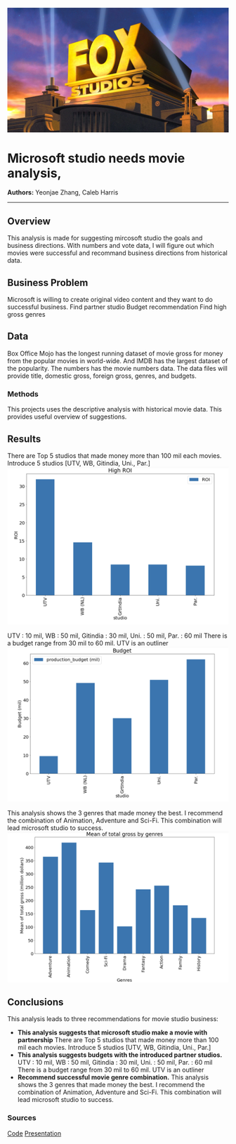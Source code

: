 
![example](images/FoxStudio.webp)
# Microsoft studio needs movie analysis,

**Authors:** Yeonjae Zhang, Caleb Harris
***
## Overview

This analysis is made for suggesting mircosoft studio the goals and business directions. With numbers and vote data, I will figure out which movies were successful and recommand business directions from historical data.

## Business Problem

Microsoft is willing to create original video content and they want to do successful business.
Find partner studio
Budget recommendation
Find high gross genres

## Data

Box Office Mojo has the longest running dataset of movie gross for money from the popular movies in world-wide. And IMDB has the largest dataset of the popularity. The numbers has the movie numbers data. The data files will provide title, domestic gross, foreign gross, genres, and budgets.

### Methods

This projects uses the descriptive analysis with historical movie data. This provides useful overview of suggestions.

## Results
There are Top 5 studios that made money more than 100 mil each movies. Introduce 5 studios [UTV, WB, Gitindia, Uni., Par.]
![ROI](images/ROI.png)

UTV : 10 mil, WB : 50 mil, Gitindia : 30 mil, Uni. : 50 mil, Par. : 60 mil
There is a budget range from 30 mil to 60 mil. UTV is an outliner
![Budget](images/Budget.png)

This analysis shows the 3 genres that made money the best. I recommend the combination of Animation, Adventure and Sci-Fi. This combination will lead microsoft studio to success.
![Genre](images/Genre.png)

## Conclusions
This analysis leads to three recommendations for movie studio business:

* **This analysis suggests that microsoft studio make a movie with partnership** There are Top 5 studios that made money more than 100 mil each movies. Introduce 5 studios [UTV, WB, Gitindia, Uni., Par.]
* **This analysis suggests budgets with the introduced partner studios.**  UTV : 10 mil, WB : 50 mil, Gitindia : 30 mil, Uni. : 50 mil, Par. : 60 mil There is a budget range from 30 mil to 60 mil. UTV is an outliner
* **Recommend successful movie genre combination.** This analysis shows the 3 genres that made money the best. I recommend the combination of Animation, Adventure and Sci-Fi. This combination will lead microsoft studio to success.

### Sources
[Code](Submit/project.ipynb)
[Presentation](Submit/presentation.pdfpresentation.pdf)
